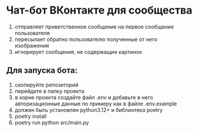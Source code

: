 # Чат-бот ВКонтакте для сообщества
1) отправляет приветственное сообщение на первое сообщение пользователя
2) пересылает обратно пользователю полученные от него изображения
3) игнорирует сообщения, не содержащие картинок

## Для запуска бота:
1) скопируйте репозиторий
2) перейдите в папку проекта
3) в корне проекта создайте файл .env и добавьте в него авторизационные данные по примеру как в файле .env.example 
4) должен быть установлен python3.12+ и библиотека poetry
5) poetry install
6) poetry run python src/main.py
